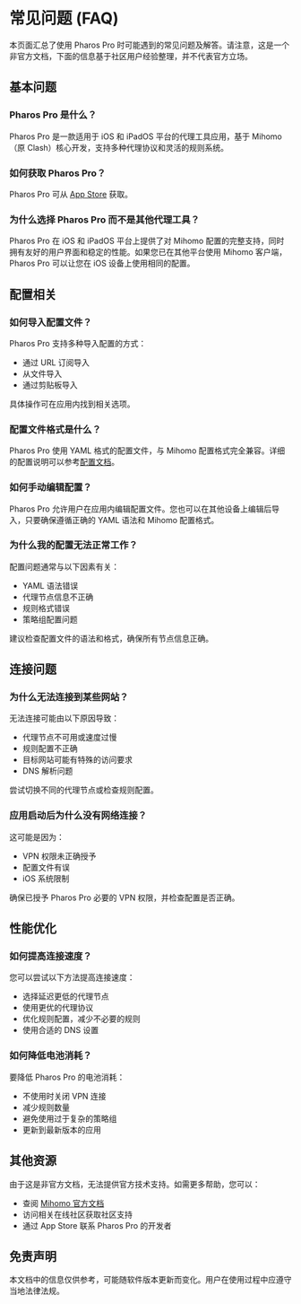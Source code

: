 # 常见问题 (FAQ)

本页面汇总了使用 Pharos Pro 时可能遇到的常见问题及解答。请注意，这是一个非官方文档，下面的信息基于社区用户经验整理，并不代表官方立场。

## 基本问题

### Pharos Pro 是什么？

Pharos Pro 是一款适用于 iOS 和 iPadOS 平台的代理工具应用，基于 Mihomo（原 Clash）核心开发，支持多种代理协议和灵活的规则系统。

### 如何获取 Pharos Pro？

Pharos Pro 可从 [App Store](https://apps.apple.com/us/app/pharos-pro/id1456610173) 获取。

### 为什么选择 Pharos Pro 而不是其他代理工具？

Pharos Pro 在 iOS 和 iPadOS 平台上提供了对 Mihomo 配置的完整支持，同时拥有友好的用户界面和稳定的性能。如果您已在其他平台使用 Mihomo 客户端，Pharos Pro 可以让您在 iOS 设备上使用相同的配置。

## 配置相关

### 如何导入配置文件？

Pharos Pro 支持多种导入配置的方式：
- 通过 URL 订阅导入
- 从文件导入
- 通过剪贴板导入

具体操作可在应用内找到相关选项。

### 配置文件格式是什么？

Pharos Pro 使用 YAML 格式的配置文件，与 Mihomo 配置格式完全兼容。详细的配置说明可以参考[配置文档](/config/)。

### 如何手动编辑配置？

Pharos Pro 允许用户在应用内编辑配置文件。您也可以在其他设备上编辑后导入，只要确保遵循正确的 YAML 语法和 Mihomo 配置格式。

### 为什么我的配置无法正常工作？

配置问题通常与以下因素有关：
- YAML 语法错误
- 代理节点信息不正确
- 规则格式错误
- 策略组配置问题

建议检查配置文件的语法和格式，确保所有节点信息正确。

## 连接问题

### 为什么无法连接到某些网站？

无法连接可能由以下原因导致：
- 代理节点不可用或速度过慢
- 规则配置不正确
- 目标网站可能有特殊的访问要求
- DNS 解析问题

尝试切换不同的代理节点或检查规则配置。

### 应用启动后为什么没有网络连接？

这可能是因为：
- VPN 权限未正确授予
- 配置文件有误
- iOS 系统限制

确保已授予 Pharos Pro 必要的 VPN 权限，并检查配置是否正确。

## 性能优化

### 如何提高连接速度？

您可以尝试以下方法提高连接速度：
- 选择延迟更低的代理节点
- 使用更优的代理协议
- 优化规则配置，减少不必要的规则
- 使用合适的 DNS 设置

### 如何降低电池消耗？

要降低 Pharos Pro 的电池消耗：
- 不使用时关闭 VPN 连接
- 减少规则数量
- 避免使用过于复杂的策略组
- 更新到最新版本的应用

## 其他资源

由于这是非官方文档，无法提供官方技术支持。如需更多帮助，您可以：

- 查阅 [Mihomo 官方文档](https://wiki.metacubex.one/)
- 访问相关在线社区获取社区支持
- 通过 App Store 联系 Pharos Pro 的开发者

## 免责声明

本文档中的信息仅供参考，可能随软件版本更新而变化。用户在使用过程中应遵守当地法律法规。
